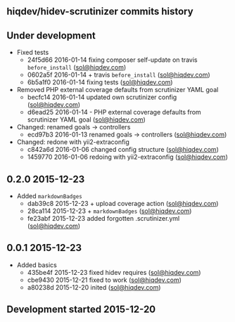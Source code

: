 hiqdev/hidev-scrutinizer commits history
----------------------------------------

## Under development

- Fixed tests
    - 24f5d66 2016-01-14 fixing composer self-update on travis `before_install` (sol@hiqdev.com)
    - 0602a5f 2016-01-14 + travis `before_install` (sol@hiqdev.com)
    - 6b5a1f0 2016-01-14 fixing tests (sol@hiqdev.com)
- Removed PHP external coverage defaults from scrutinizer YAML goal
    - becfc14 2016-01-14 updated own scrutinizer config (sol@hiqdev.com)
    - d6ead25 2016-01-14 - PHP external coverage defaults from scrutinizer YAML goal (sol@hiqdev.com)
- Changed: renamed goals -> controllers
    - ecd97b3 2016-01-13 renamed goals -> controllers (sol@hiqdev.com)
- Changed: redone with yii2-extraconfig
    - c842a6d 2016-01-06 changed config structure (sol@hiqdev.com)
    - 1459770 2016-01-06 redoing with yii2-extraconfig (sol@hiqdev.com)

## 0.2.0 2015-12-23

- Added `markdownBadges`
    - dab39c8 2015-12-23 + upload coverage action (sol@hiqdev.com)
    - 28ca114 2015-12-23 + `markdownBadges` (sol@hiqdev.com)
    - fe23abf 2015-12-23 added forgotten .scrutinizer.yml (sol@hiqdev.com)

## 0.0.1 2015-12-23

- Added basics
    - 435be4f 2015-12-23 fixed hidev requires (sol@hiqdev.com)
    - cbe9430 2015-12-21 fixed to work (sol@hiqdev.com)
    - a80238d 2015-12-20 inited (sol@hiqdev.com)

## Development started 2015-12-20


